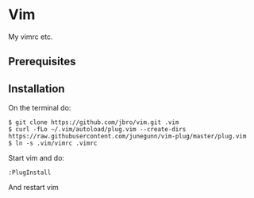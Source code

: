 Vim
===
My vimrc etc.

Prerequisites
-------------

Installation
------------
On the terminal do:

    $ git clone https://github.com/jbro/vim.git .vim
    $ curl -fLo ~/.vim/autoload/plug.vim --create-dirs https://raw.githubusercontent.com/junegunn/vim-plug/master/plug.vim
    $ ln -s .vim/vimrc .vimrc

Start vim and do:

    :PlugInstall

And restart vim
